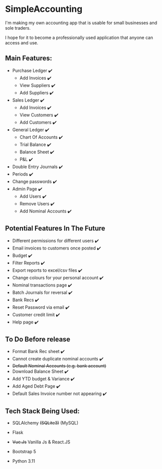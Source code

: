# SimpleAccounting

I'm making my own accounting app that is usable for small businesses and sole traders.

I hope for it to become a professionally used application that anyone can access and use.

## Main Features:
- Purchase Ledger ✔️
    - Add Invoices ✔️
    - View Suppliers ✔️
    - Add Suppliers ✔️
- Sales Ledger ✔️
    - Add Invoices ✔️
    - View Customers ✔️
    - Add Customers ✔️
- General Ledger ✔️
    - Chart Of Accounts ✔️
    - Trial Balance ✔️
    - Balance Sheet ✔️
    - P&L ✔️
- Double Entry Journals ✔️
- Periods ✔️
- Change passwords ✔️
- Admin Page ✔️
    - Add Users ✔️
    - Remove Users ✔️
    - Add Nominal Accounts ✔️

## Potential Features In The Future
- Different permissions for different users ✔️
- Email invoices to customers once posted ✔️
- Budget ✔️
- Filter Reports ✔️
- Export reports to excel/csv files ✔️
- Change colours for your personal account ✔️
- Nominal transactions page ✔️
- Batch Journals for reversal ✔️
- Bank Recs ✔️
- Reset Password via email ✔️
- Customer credit limit ✔️
- Help page ✔️

## To Do Before release
- Format Bank Rec sheet ✔️
- Cannot create duplicate nominal accounts ✔️
- <strike>Default Nominal Accounts (e.g. bank account)</strike>
- Download Balance Sheet ✔️
- Add YTD budget & Variance ✔️
- Add Aged Debt Page ✔️
- Default Sales Invoice number not appearing ✔️

## Tech Stack Being Used:
- SQLAlchemy  <strike>(SQLite3)</strike>   (MySQL) 
- Flask

-  <strike>Vue.Js</strike>   Vanilla Js & React.JS

- Bootstrap 5
- Python 3.11

